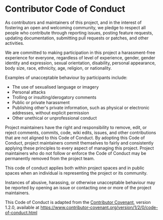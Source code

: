 # Contributor Code of Conduct

As contributors and maintainers of this project, and in the interest of fostering an
open and welcoming community, we pledge to respect all people who contribute through
reporting issues, posting feature requests, updating documentation, submitting pull
requests or patches, and other activities.

We are committed to making participation in this project a harassment-free experience
for everyone, regardless of level of experience, gender, gender identity and expression,
sexual orientation, disability, personal appearance, body size, race, ethnicity, age,
religion, or nationality.

Examples of unacceptable behaviour by participants include:

* The use of sexualised language or imagery
* Personal attacks
* Trolling or insulting/derogatory comments
* Public or private harassment
* Publishing other's private information, such as physical or electronic addresses,
  without explicit permission
* Other unethical or unprofessional conduct

Project maintainers have the right and responsibility to remove, edit, or reject
comments, commits, code, wiki edits, issues, and other contributions that are not
aligned to this Code of Conduct. By adopting this Code of Conduct, project maintainers
commit themselves to fairly and consistently applying these principles to every aspect
of managing this project. Project maintainers who do not follow or enforce the Code of
Conduct may be permanently removed from the project team.

This code of conduct applies both within project spaces and in public spaces when an
individual is representing the project or its community.

Instances of abusive, harassing, or otherwise unacceptable behaviour may be reported by
opening an issue or contacting one or more of the project maintainers.

This Code of Conduct is adapted from
the [Contributor Covenant](https://www.contributor-covenant.org), version 1.2.0,
available at https://www.contributor-covenant.org/version/1/2/0/code-of-conduct.html
